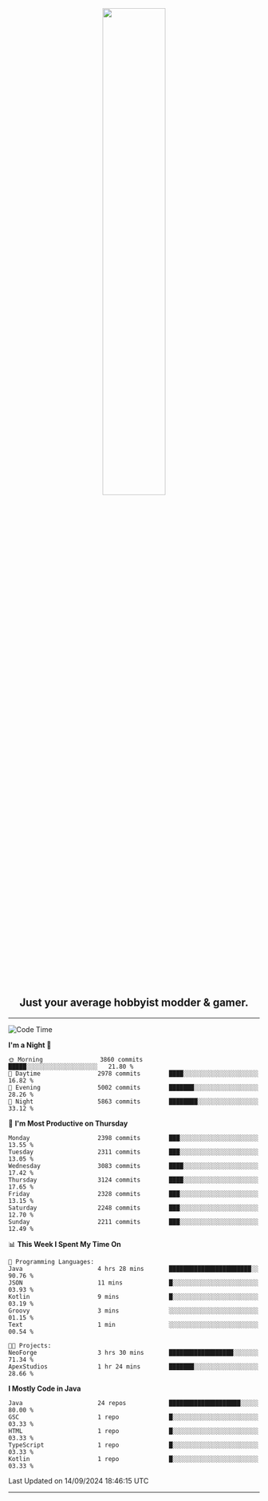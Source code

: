 <div align="center">
  <a href="https://apexmodder.xyz/"><img width="50%" height="50%" src="https://i.imgur.com/pc4HkGz.png"></a>
</div>
<h2 align="center">Just your average hobbyist modder & gamer.</h2>

---

<!--START_SECTION:waka-->
![Code Time](http://img.shields.io/badge/Code%20Time-1%2C458%20hrs-blue)

**I'm a Night 🦉** 

```text
🌞 Morning                3860 commits        █████░░░░░░░░░░░░░░░░░░░░   21.80 % 
🌆 Daytime                2978 commits        ████░░░░░░░░░░░░░░░░░░░░░   16.82 % 
🌃 Evening                5002 commits        ███████░░░░░░░░░░░░░░░░░░   28.26 % 
🌙 Night                  5863 commits        ████████░░░░░░░░░░░░░░░░░   33.12 % 
```
📅 **I'm Most Productive on Thursday** 

```text
Monday                   2398 commits        ███░░░░░░░░░░░░░░░░░░░░░░   13.55 % 
Tuesday                  2311 commits        ███░░░░░░░░░░░░░░░░░░░░░░   13.05 % 
Wednesday                3083 commits        ████░░░░░░░░░░░░░░░░░░░░░   17.42 % 
Thursday                 3124 commits        ████░░░░░░░░░░░░░░░░░░░░░   17.65 % 
Friday                   2328 commits        ███░░░░░░░░░░░░░░░░░░░░░░   13.15 % 
Saturday                 2248 commits        ███░░░░░░░░░░░░░░░░░░░░░░   12.70 % 
Sunday                   2211 commits        ███░░░░░░░░░░░░░░░░░░░░░░   12.49 % 
```


📊 **This Week I Spent My Time On** 

```text
💬 Programming Languages: 
Java                     4 hrs 28 mins       ███████████████████████░░   90.76 % 
JSON                     11 mins             █░░░░░░░░░░░░░░░░░░░░░░░░   03.93 % 
Kotlin                   9 mins              █░░░░░░░░░░░░░░░░░░░░░░░░   03.19 % 
Groovy                   3 mins              ░░░░░░░░░░░░░░░░░░░░░░░░░   01.15 % 
Text                     1 min               ░░░░░░░░░░░░░░░░░░░░░░░░░   00.54 % 

🐱‍💻 Projects: 
NeoForge                 3 hrs 30 mins       ██████████████████░░░░░░░   71.34 % 
ApexStudios              1 hr 24 mins        ███████░░░░░░░░░░░░░░░░░░   28.66 % 
```

**I Mostly Code in Java** 

```text
Java                     24 repos            ████████████████████░░░░░   80.00 % 
GSC                      1 repo              █░░░░░░░░░░░░░░░░░░░░░░░░   03.33 % 
HTML                     1 repo              █░░░░░░░░░░░░░░░░░░░░░░░░   03.33 % 
TypeScript               1 repo              █░░░░░░░░░░░░░░░░░░░░░░░░   03.33 % 
Kotlin                   1 repo              █░░░░░░░░░░░░░░░░░░░░░░░░   03.33 % 
```




 Last Updated on 14/09/2024 18:46:15 UTC
<!--END_SECTION:waka-->

---
